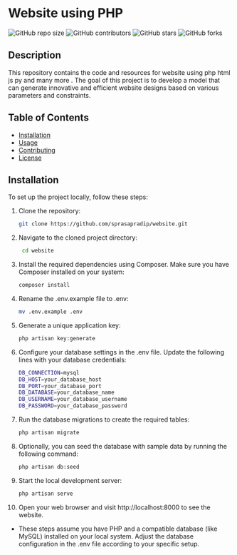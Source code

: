 # Website using PHP


![GitHub repo size](https://img.shields.io/github/repo-size/sprasapradip/website)
![GitHub contributors](https://img.shields.io/github/contributors/sprasapradip/website)
![GitHub stars](https://img.shields.io/github/stars/sprasapradip/website?style=social)
![GitHub forks](https://img.shields.io/github/forks/sprasapradip/website?style=social)

## Description
This repository contains the code and resources for website using php html js py and many more . The goal of this project is to develop a model that can generate innovative and efficient website designs based on various parameters and constraints.

## Table of Contents
- [Installation](#installation)
- [Usage](#usage)
- [Contributing](#contributing)
- [License](#license)

## Installation
To set up the project locally, follow these steps:

1. Clone the repository:
   ```bash
   git clone https://github.com/sprasapradip/website.git
2. Navigate to the cloned project directory:
    ```bash
     cd website
3. Install the required dependencies using Composer. Make sure you have Composer installed on your system:
   ```bash
   composer install

4. Rename the .env.example file to .env:
   ```bash
   mv .env.example .env
5. Generate a unique application key:
   ```bash
   php artisan key:generate

6. Configure your database settings in the .env file. Update the following lines with your database credentials:
   ```bash
   DB_CONNECTION=mysql
   DB_HOST=your_database_host
   DB_PORT=your_database_port
   DB_DATABASE=your_database_name
   DB_USERNAME=your_database_username
   DB_PASSWORD=your_database_password
7. Run the database migrations to create the required tables:
   ```bash
   php artisan migrate

8. Optionally, you can seed the database with sample data by running the following command:
   ```bash
   php artisan db:seed
9. Start the local development server:
   ```bash
   php artisan serve

10. Open your web browser and visit http://localhost:8000 to see the website.

- These steps assume you have PHP and a compatible database (like MySQL) installed on your local system. Adjust the database configuration in the .env file according to your specific setup.



